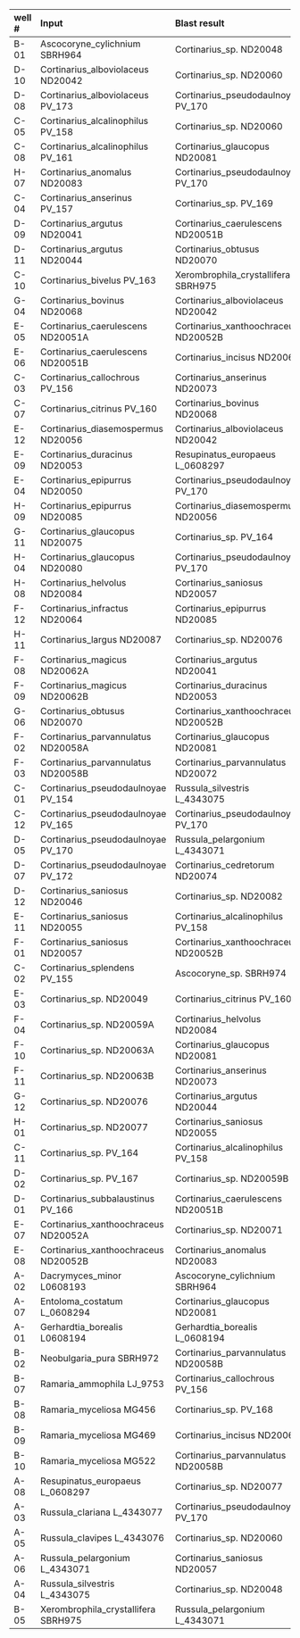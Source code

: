 | well # | Input | Blast result | well # |
|:---         |:---         |:---         |:---         |
|B-01|Ascocoryne_cylichnium SBRH964|Cortinarius_sp. ND20048|E-02|
|D-10|Cortinarius_alboviolaceus ND20042|Cortinarius_sp. ND20060|F-06|
|D-08|Cortinarius_alboviolaceus PV_173|Cortinarius_pseudodaulnoyae PV_170|D-05|
|C-05|Cortinarius_alcalinophilus PV_158|Cortinarius_sp. ND20060|F-06|
|C-08|Cortinarius_alcalinophilus PV_161|Cortinarius_glaucopus ND20081|H-05|
|H-07|Cortinarius_anomalus ND20083|Cortinarius_pseudodaulnoyae PV_170|D-05|
|C-04|Cortinarius_anserinus PV_157|Cortinarius_sp. PV_169|D-04|
|D-09|Cortinarius_argutus ND20041|Cortinarius_caerulescens ND20051B|E-06|
|D-11|Cortinarius_argutus ND20044|Cortinarius_obtusus ND20070|G-06|
|C-10|Cortinarius_bivelus PV_163|Xerombrophila_crystallifera SBRH975|B-05|
|G-04|Cortinarius_bovinus ND20068|Cortinarius_alboviolaceus ND20042|D-10|
|E-05|Cortinarius_caerulescens ND20051A|Cortinarius_xanthoochraceus ND20052B|E-08|
|E-06|Cortinarius_caerulescens ND20051B|Cortinarius_incisus ND20061|F-07|
|C-03|Cortinarius_callochrous PV_156|Cortinarius_anserinus ND20073|G-09|
|C-07|Cortinarius_citrinus PV_160|Cortinarius_bovinus ND20068|G-04|
|E-12|Cortinarius_diasemospermus ND20056|Cortinarius_alboviolaceus ND20042|D-10|
|E-09|Cortinarius_duracinus ND20053|Resupinatus_europaeus L_0608297|A-08|
|E-04|Cortinarius_epipurrus ND20050|Cortinarius_pseudodaulnoyae PV_170|D-05|
|H-09|Cortinarius_epipurrus ND20085|Cortinarius_diasemospermus ND20056|E-12|
|G-11|Cortinarius_glaucopus ND20075|Cortinarius_sp. PV_164|C-11|
|H-04|Cortinarius_glaucopus ND20080|Cortinarius_pseudodaulnoyae PV_170|D-05|
|H-08|Cortinarius_helvolus ND20084|Cortinarius_saniosus ND20057|F-01|
|F-12|Cortinarius_infractus ND20064|Cortinarius_epipurrus ND20085|H-09|
|H-11|Cortinarius_largus ND20087|Cortinarius_sp. ND20076|G-12|
|F-08|Cortinarius_magicus ND20062A|Cortinarius_argutus ND20041|D-09|
|F-09|Cortinarius_magicus ND20062B|Cortinarius_duracinus ND20053|E-09|
|G-06|Cortinarius_obtusus ND20070|Cortinarius_xanthoochraceus ND20052B|E-08|
|F-02|Cortinarius_parvannulatus ND20058A|Cortinarius_glaucopus ND20081|H-05|
|F-03|Cortinarius_parvannulatus ND20058B|Cortinarius_parvannulatus ND20072|G-08|
|C-01|Cortinarius_pseudodaulnoyae PV_154|Russula_silvestris L_4343075|A-04|
|C-12|Cortinarius_pseudodaulnoyae PV_165|Cortinarius_pseudodaulnoyae PV_170|D-05|
|D-05|Cortinarius_pseudodaulnoyae PV_170|Russula_pelargonium L_4343071|A-06|
|D-07|Cortinarius_pseudodaulnoyae PV_172|Cortinarius_cedretorum ND20074|G-10|
|D-12|Cortinarius_saniosus ND20046|Cortinarius_sp. ND20082|H-06|
|E-11|Cortinarius_saniosus ND20055|Cortinarius_alcalinophilus PV_158|C-05|
|F-01|Cortinarius_saniosus ND20057|Cortinarius_xanthoochraceus ND20052B|E-08|
|C-02|Cortinarius_splendens PV_155|Ascocoryne_sp. SBRH974|B-04|
|E-03|Cortinarius_sp. ND20049|Cortinarius_citrinus PV_160|C-07|
|F-04|Cortinarius_sp. ND20059A|Cortinarius_helvolus ND20084|H-08|
|F-10|Cortinarius_sp. ND20063A|Cortinarius_glaucopus ND20081|H-05|
|F-11|Cortinarius_sp. ND20063B|Cortinarius_anserinus ND20073|G-09|
|G-12|Cortinarius_sp. ND20076|Cortinarius_argutus ND20044|D-11|
|H-01|Cortinarius_sp. ND20077|Cortinarius_saniosus ND20055|E-11|
|C-11|Cortinarius_sp. PV_164|Cortinarius_alcalinophilus PV_158|C-05|
|D-02|Cortinarius_sp. PV_167|Cortinarius_sp. ND20059B|F-05|
|D-01|Cortinarius_subbalaustinus PV_166|Cortinarius_caerulescens ND20051B|E-06|
|E-07|Cortinarius_xanthoochraceus ND20052A|Cortinarius_sp. ND20071|G-07|
|E-08|Cortinarius_xanthoochraceus ND20052B|Cortinarius_anomalus ND20083|H-07|
|A-02|Dacrymyces_minor L0608193|Ascocoryne_cylichnium SBRH964|B-01|
|A-07|Entoloma_costatum L_0608294|Cortinarius_glaucopus ND20081|H-05|
|A-01|Gerhardtia_borealis L0608194|Gerhardtia_borealis L_0608194|A-01|
|B-02|Neobulgaria_pura SBRH972|Cortinarius_parvannulatus ND20058B|F-03|
|B-07|Ramaria_ammophila LJ_9753|Cortinarius_callochrous PV_156|C-03|
|B-08|Ramaria_myceliosa MG456|Cortinarius_sp. PV_168|D-03|
|B-09|Ramaria_myceliosa MG469|Cortinarius_incisus ND20061|F-07|
|B-10|Ramaria_myceliosa MG522|Cortinarius_parvannulatus ND20058B|F-03|
|A-08|Resupinatus_europaeus L_0608297|Cortinarius_sp. ND20077|H-01|
|A-03|Russula_clariana L_4343077|Cortinarius_pseudodaulnoyae PV_170|D-05|
|A-05|Russula_clavipes L_4343076|Cortinarius_sp. ND20060|F-06|
|A-06|Russula_pelargonium L_4343071|Cortinarius_saniosus ND20057|F-01|
|A-04|Russula_silvestris L_4343075|Cortinarius_sp. ND20048|E-02|
|B-05|Xerombrophila_crystallifera SBRH975|Russula_pelargonium L_4343071|A-06|

